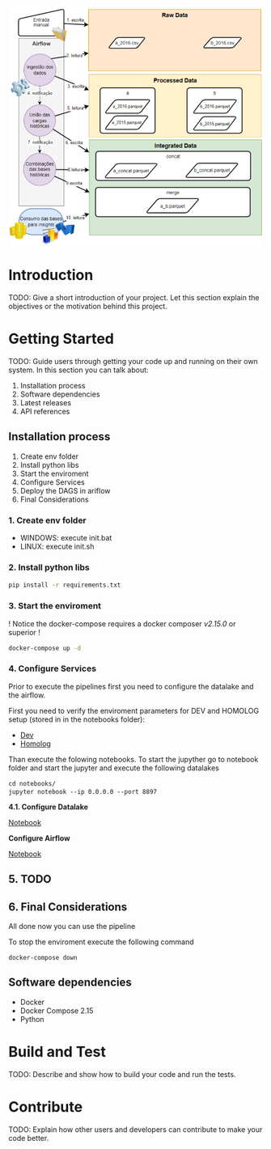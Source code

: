 ![Alt text](img/pipeline_flow.png)


# Introduction 
TODO: Give a short introduction of your project. Let this section explain the objectives or the motivation behind this project. 

# Getting Started
TODO: Guide users through getting your code up and running on their own system. In this section you can talk about:
1.	Installation process
2.	Software dependencies
3.	Latest releases
4.	API references

## Installation process

1. Create env folder
2. Install python libs
3. Start the enviroment
4. Configure Services
5. Deploy the DAGS in ariflow
6. Final Considerations


### 1. Create env folder
- WINDOWS: execute init.bat
- LINUX: execute init.sh

### 2. Install python libs

```bash
pip install -r requirements.txt
```

### 3. Start the enviroment

! Notice the docker-compose requires a docker composer *v2.15.0* or superior !

```bash
docker-compose up -d
```

### 4. Configure Services

Prior to execute the pipelines first you need to configure the datalake and the airflow.

First you need to verify the enviroment parameters for DEV and HOMOLOG setup (stored in in the notebooks folder):

- [Dev](notebooks/config-dev.ini)
- [Homolog](notebooks/config-homolog.ini)

Than execute the folowing notebooks. To start the jupyther go to notebook folder and start the jupyter and execute the following datalakes

```
cd notebooks/
jupyter notebook --ip 0.0.0.0 --port 8897
```

**4.1. Configure Datalake**

[Notebook](notebooks/configure_datalake.ipynb)

**Configure Airflow**

[Notebook](notebooks/configure_airflow.ipynb)

## 5. TODO

## 6. Final Considerations

All done now you can use the pipeline

To stop the enviroment execute the following command

```
docker-compose down
```

## Software dependencies

- Docker
- Docker Compose 2.15
- Python


# Build and Test
TODO: Describe and show how to build your code and run the tests. 

# Contribute
TODO: Explain how other users and developers can contribute to make your code better. 
